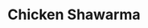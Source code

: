 ---
title: "Chicken Shawarma"
description: "Slices of warm chicken breast over lettuce, tomatoes, pickles & garlic sauce, wrapped in a pita"
price_s: "7.50"
price_l: "11.50"
price_lg: ""
weight: "2"
---